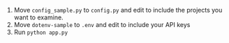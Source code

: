 1. Move `config_sample.py` to `config.py` and edit to include the projects you want to examine.
2. Move `dotenv-sample` to `.env` and edit to include your API keys
3. Run `python app.py`
